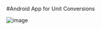 #Android App for Unit Conversions

![image](https://github.com/vbindal/UnitConvertor_Android_App/assets/77441928/ca879116-c142-4c5b-91a1-0af5562c8823)
